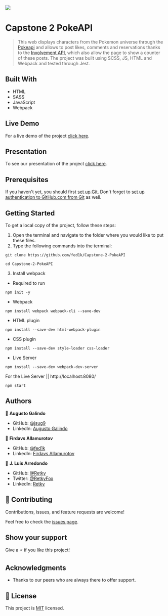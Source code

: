 ![](https://img.shields.io/badge/Microverse-blueviolet)

# Capstone 2 PokeAPI

> This web displays characters from the Pokemon universe through the [Pokeapi](https://pokeapi.co/) and allows to post likes, comments and reservations thanks to the [Involvement API](https://www.notion.so/microverse/Involvement-API-869e60b5ad104603aa6db59e08150270), which also allow the page to show a counter of these posts. The project was built using SCSS, JS, HTML and Webpack and tested through Jest.

## Built With

- HTML
- SASS
- JavaScript
- Webpack

## Live Demo

For a live demo of the project [click here](https://fed1k.github.io/Capstone-2-PokeAPI/).

## Presentation

To see our presentation of the project [click here](https://drive.google.com/file/d/19eKvDP3jG-6t0dDRhX5hg-_UOrNM-7rt/view?usp=sharing).

## Prerequisites

If you haven't yet, you should first [set up Git.](https://docs.github.com/en/get-started/quickstart/set-up-git) Don't forget to [set up authentication to GitHub.com from Git](https://docs.github.com/en/get-started/quickstart/set-up-git#next-steps-authenticating-with-github-from-git) as well.


## Getting Started

To get a local copy of the project, follow these steps: 
1. Open the terminal and navigate to the folder where you would like to put these files.
2. Type the following commands into the terminal: 
 ```
 git clone https://github.com/fed1k/Capstone-2-PokeAPI
 ```
 ```
 cd Capstone-2-PokeAPI
 ```
3. Install webpack
  - Required to run 
  ```
  npm init -y
  ```
  - Webpack
  ```
  npm install webpack webpack-cli --save-dev
  ```
  - HTML plugin
  ```
  npm install --save-dev html-webpack-plugin
  ```
  - CSS plugin
  ```
  npm install --save-dev style-loader css-loader
  ```
  - Live Server
  ```
  npm install --save-dev webpack-dev-server
  ```
For the Live Server  || http://localhost:8080/
```
npm start
```

## Authors

👤 **Augusto Galindo**

- GitHub: [@jsug9](https://github.com/jsug9)
- LinkedIn: [Augusto Galindo](https://www.linkedin.com/in/augustogalindo/)

👤 **Firdavs Allamurotov**

- GitHub: [@fed1k](https://github.com/fed1k)
- LinkedIn: [Firdavs Allamurotov](https://www.linkedin.com/in//)

👤 **J. Luis Arredondo**

- GitHub: [@Retky](https://github.com/Retky "J. Luis Arredondo GitHub")
- Twitter: [@RetkyFox](https://twitter.com/retkyFox "J. Luis Arredondo Twitter")
- LinkedIn: [Retky](https://www.linkedin.com/in/Retky "J. Luis Arredondo LinkedIn")

## 🤝 Contributing

Contributions, issues, and feature requests are welcome!

Feel free to check the [issues page](https://github.com/fed1k/Capstone-2-PokeAPI/issues).
## Show your support

Give a ⭐️ if you like this project!

## Acknowledgments

- Thanks to our peers who are always there to offer support. 

## 📝 License

This project is [MIT](./LICENSE) licensed.
